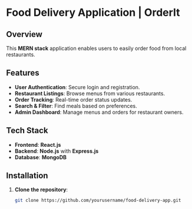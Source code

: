 # Food Delivery Application | OrderIt

## Overview
This **MERN stack** application enables users to easily order food from local restaurants.

## Features
- **User Authentication**: Secure login and registration.
- **Restaurant Listings**: Browse menus from various restaurants.
- **Order Tracking**: Real-time order status updates.
- **Search & Filter**: Find meals based on preferences.
- **Admin Dashboard**: Manage menus and orders for restaurant owners.

## Tech Stack
- **Frontend**: **React.js**
- **Backend**: **Node.js** with **Express.js**
- **Database**: **MongoDB**

## Installation
1. **Clone the repository**:
   ```bash
   git clone https://github.com/yourusername/food-delivery-app.git
